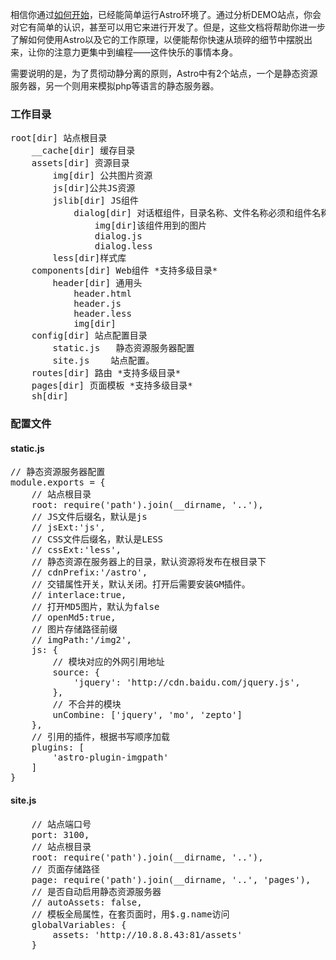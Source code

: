 
相信你通过[如何开始](#)，已经能简单运行Astro环境了。通过分析DEMO站点，你会对它有简单的认识，甚至可以用它来进行开发了。但是，这些文档将帮助你进一步了解如何使用Astro以及它的工作原理，以便能帮你快速从琐碎的细节中摆脱出来，让你的注意力更集中到编程——这件快乐的事情本身。

需要说明的是，为了贯彻动静分离的原则，Astro中有2个站点，一个是静态资源服务器，另一个则用来模拟php等语言的静态服务器。


### 工作目录
<pre>
root[dir] 站点根目录
    __cache[dir] 缓存目录
    assets[dir] 资源目录
        img[dir] 公共图片资源
        js[dir]公共JS资源
        jslib[dir] JS组件
            dialog[dir] 对话框组件，目录名称、文件名称必须和组件名称一致
                img[dir]该组件用到的图片
                dialog.js
                dialog.less
        less[dir]样式库
    components[dir] Web组件 *支持多级目录*
        header[dir] 通用头
            header.html
            header.js
            header.less
            img[dir]
    config[dir] 站点配置目录
        static.js   静态资源服务器配置
        site.js    站点配置。
    routes[dir] 路由 *支持多级目录*
    pages[dir] 页面模板 *支持多级目录*
    sh[dir]
</pre>

### 配置文件

#### static.js
<pre>
// 静态资源服务器配置
module.exports = {
    // 站点根目录
    root: require('path').join(__dirname, '..'),
    // JS文件后缀名，默认是js
    // jsExt:'js',
    // CSS文件后缀名，默认是LESS
    // cssExt:'less',
    // 静态资源在服务器上的目录，默认资源将发布在根目录下
    // cdnPrefix:'/astro',
    // 交错属性开关，默认关闭。打开后需要安装GM插件。
    // interlace:true,
    // 打开MD5图片，默认为false
    // openMd5:true,
    // 图片存储路径前缀
    // imgPath:'/img2',
    js: {
        // 模块对应的外网引用地址
        source: {
            'jquery': 'http://cdn.baidu.com/jquery.js',
        },
        // 不合并的模块
        unCombine: ['jquery', 'mo', 'zepto']
    },
    // 引用的插件，根据书写顺序加载
    plugins: [
        'astro-plugin-imgpath'
    ]
}
</pre>

#### site.js

<pre>
    // 站点端口号
    port: 3100,
    // 站点根目录
    root: require('path').join(__dirname, '..'),
    // 页面存储路径
    page: require('path').join(__dirname, '..', 'pages'),
    // 是否自动启用静态资源服务器
    // autoAssets: false,
    // 模板全局属性，在套页面时，用$.g.name访问
    globalVariables: {
        assets: 'http://10.8.8.43:81/assets'
    }
</pre>